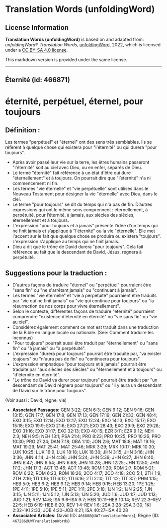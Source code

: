 # Translation Words (unfoldingWord)

## License Information

**Translation Words (unfoldingWord)** is based on and adapted from: _unfoldingWord® Translation Words_, [unfoldingWord](https://unfoldingword.org/utw), 2022, which is licensed under a [CC BY-SA 4.0 license](https://creativecommons.org/licenses/by-sa/4.0/legalcode.en).

This markdown version is provided under the same license.



--------------------------------

## Éternité (id: 466871)

éternité, perpétuel, éternel, pour toujours
===========================================

Définition :
------------

Les termes "perpétuel" et "éternel" ont des sens très semblables. Ils se réfèrent à quelque chose qui existera pour "l'éternité" ou qui durera "pour toujours".

* Après avoir passé leur vie sur la terre, les êtres humains passeront "l'éternité" soit au ciel avec Dieu, ou en enfer, séparés de Dieu.
* Le terme "éternité" fait référence à un état d'être qui dure "éternellement" et à toujours. On pourrait dire que "l’éternité" n'a ni commencement ni fin.
* Les termes "vie éternelle" et "vie perpétuelle" sont utilisés dans le Nouveau Testament pour désigner la vie "éternelle" avec Dieu, dans le ciel.
* Le terme "pour toujours" se dit du temps qui n'a pas de fin. D’autres expressions qui ont le même sens comprennent : éternellement, à perpétuité, pour l’éternité, à jamais, aux siècles des siècles, éternellement et à toujours.
* L'expression "pour toujours et à jamais" présente l'idée d'un temps qui ne finit jamais et s’applique à "l'éternité" ou la vie "éternelle". Elle met l'accent sur le fait que quelque chose se produira ou existera "toujours". L'expression s'applique au temps qui ne finit jamais.
* Dieu a dit que le trône de David durera "pour toujours". Cela fait référence au fait que le descendant de David, Jésus, régnera à perpétuité.

Suggestions pour la traduction :
--------------------------------

* D'autres façons de traduire "éternel" ou "perpétuel" pourraient être "sans fin" ou "ne s'arrêtant jamais" ou "continuant à jamais".
* Les termes "vie éternelle" et "vie à perpétuité" pourraient être traduits par "vie qui ne finit jamais" ou "vie qui continue pour toujours" ou "la résurrection de nos corps pour vivre éternellement".
* Selon le contexte, différentes façons de traduire "éternité" pourraient comprendre "existence d'éternité en éternité" ou "vie sans fin" ou "vie au ciel".
* Considérez également comment ce mot est traduit dans une traduction de la Bible en langue locale ou nationale. (See: Comment traduire les inconnus)
* "Pour toujours" pourrait aussi être traduit par "éternellement" ou "sans fin" ou "à jamais" ou "à perpétuité".
* L'expression "durera pour toujours" pourrait être traduite par, "va exister toujours" ou "n'aura pas de fin" ou "continuera pour toujours".
* L'expression emphatique "pour toujours et à jamais" pourrait être traduite par "aux siècles des siècles" ou "éternellement et à toujours" ou "d'éternité en éternité".
* "Le trône de David va durer pour toujours" pourrait être traduit par "un descendant de David régnera pour toujours" ou "il y aura un descendant de David sur le trône pour toujours".

(Voir aussi : David, règne, vie)

* **Associated Passages:** GEN 3:22; GEN 6:3; GEN 9:12; GEN 9:16; GEN 13:15; GEN 17:7; GEN 17:8; GEN 17:13; GEN 17:19; GEN 21:33; GEN 48:4; EXO 3:15; EXO 12:14; EXO 12:17; EXO 12:24; EXO 14:13; EXO 15:17; EXO 15:18; EXO 19:9; EXO 21:6; EXO 27:21; EXO 28:43; EXO 29:9; EXO 29:28; EXO 31:16; EXO 31:17; EXO 32:13; EXO 40:15; EZR 3:11; EZR 9:12; NEH 2:3; NEH 9:5; NEH 13:1; PSA 21:4; PRO 8:23; PRO 10:25; PRO 10:26; PRO 10:30; PRO 27:24; DAN 7:18; OBA 1:10; JON 2:6; MAT 18:8; MAT 19:16; MAT 19:29; MAT 25:41; MAT 25:46; MRK 3:29; MRK 10:17; MRK 10:30; LUK 10:25; LUK 16:9; LUK 18:18; LUK 18:30; JHN 3:15; JHN 3:16; JHN 3:36; JHN 4:14; JHN 4:36; JHN 5:24; JHN 5:39; JHN 6:27; JHN 6:40; JHN 6:47; JHN 6:54; JHN 6:68; JHN 10:28; JHN 12:25; JHN 12:50; JHN 17:2; JHN 17:3; ACT 13:46; ACT 13:48; ROM 1:20; ROM 2:7; ROM 5:21; ROM 6:22; ROM 6:23; ROM 16:26; 2CO 4:17; 2CO 4:18; 2CO 5:1; 2TH 1:9; 2TH 2:16; 1TI 1:16; 1TI 6:12; 1TI 6:16; 2TI 2:10; TIT 1:2; TIT 3:7; PHM 1:15; HEB 5:9; HEB 6:2; HEB 9:12; HEB 9:14; HEB 9:15; HEB 13:20; 1PE 1:25; 1PE 4:11; 1PE 5:10; 1PE 5:11; 2PE 1:11; 2PE 3:18; 1JN 1:2; 1JN 2:25; 1JN 3:15; 1JN 5:11; 1JN 5:12; 1JN 5:13; 1JN 5:20; JUD 1:6; JUD 1:7; JUD 1:13; JUD 1:21; REV 14:6; ISA 9:6–ISA 9:7; HEB 10:11–HEB 10:14; REV 22:3–REV 22:5; HEB 6:19–HEB 6:20; REV 1:4–REV 1:6; 2SA 3:28–2SA 3:30; 1KI 2:32–1KI 2:33; JOB 4:20–JOB 4:21; ISA 40:27–ISA 40:28
* **Associated Articles:** David (ID: `466808@UWTranslationWords`); Règne (ID: `467286@UWTranslationWords`)

